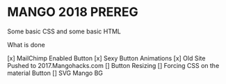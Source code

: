 # MANGO 2018 PREREG

Some basic CSS and some basic HTML


What is done

[x] MailChimp Enabled Button
[x] Sexy Button Animations
[x] Old Site Pushed to 2017.Mangohacks.com
[] Button Resizing
[] Forcing CSS on the material Button
[] SVG Mango BG
